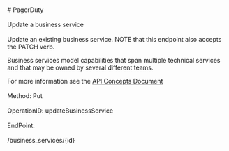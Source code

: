 <br>#     PagerDuty</br>
<br>Update a business service</br>
<br>Update an existing business service. NOTE that this endpoint also accepts the PATCH verb.

Business services model capabilities that span multiple technical services and that may be owned by several different teams.

For more information see the [API Concepts Document](../../docs/CONCEPTS.md#business-services)
</br>
<br>Method: Put</br>
<br>OperationID: updateBusinessService</br>
<br>EndPoint:</br>
<br>/business_services/{id}</br>
